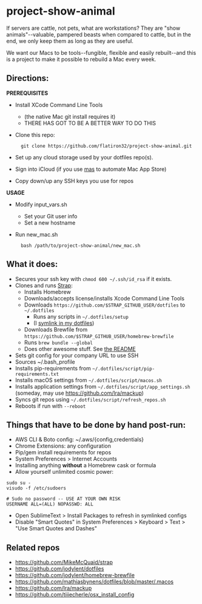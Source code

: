 # project-show-animal
If servers are cattle, not pets, what are workstations? They are "show animals"--valuable, pampered beasts when compared to cattle, but in the end, we only keep them as long as they are useful.

We want our Macs to be tools--fungible, flexible and easily rebuilt--and this is a project to make it possible to rebuild a Mac every week.

## Directions:

**PREREQUISITES**

* Install XCode Command Line Tools
	* (the native Mac git install requires it)
	* THERE HAS GOT TO BE A BETTER WAY TO DO THIS
* Clone this repo:

		git clone https://github.com/flatiron32/project-show-animal.git

* Set up any cloud storage used by your dotfiles repo(s).
* Sign into iCloud (if you use [mas](https://github.com/mas-cli/mas) to automate Mac App Store)
* Copy down/up any SSH keys you use for repos

**USAGE**

* Modify input_vars.sh
	* Set your Git user info
	* Set a new hostname

* Run new_mac.sh

		bash /path/to/project-show-animal/new_mac.sh

## What it does:
* Secures your ssh key with `chmod 600 ~/.ssh/id_rsa` if it exists.
* Clones and runs [Strap](https://github.com/MikeMcQuaid/strap):
    * Installs Homebrew
    * Downloads/accepts license/installs Xcode Command Line Tools
    * Downloads `https://github.com/$STRAP_GITHUB_USER/dotfiles` to `~/.dotfiles`
	    * Runs any scripts in `~/.dotfiles/setup`
	    * (I [symlink in my dotfiles](https://github.com/jodylent/dotfiles/blob/master/script/setup/install.sh))
    * Downloads Brewfile from `https://github.com/$STRAP_GITHUB_USER/homebrew-brewfile`
    * Runs `brew bundle --global`
    * Does other awesome stuff. See [the README](https://github.com/MikeMcQuaid/strap/blob/master/README.md)
* Sets git config for your company URL to use SSH
* Sources ~/.bash_profile
* Installs pip-requirements from `~/.dotfiles/script/pip-requirements.txt`
* Installs macOS settings from `~/.dotfiles/script/macos.sh`
* Installs application settings from `~/.dotfiles/script/app_settings.sh` (someday, may use https://github.com/lra/mackup)
* Syncs git repos using `~/.dotfiles/script/refresh_repos.sh`
* Reboots if run with `--reboot`

## Things that have to be done by hand post-run:
* AWS CLI & Boto config: ~/.aws/{config,credentials}
* Chrome Extensions: any configuration
* Pip/gem install requirements for repos
* System Preferences > Internet Accounts
* Installing anything **without** a Homebrew cask or formula
* Allow yourself unlimited cosmic power:

```
sudo su -
visudo -f /etc/sudoers

# Sudo no password -- USE AT YOUR OWN RISK
USERNAME ALL=(ALL) NOPASSWD: ALL
```
* Open SublimeText > Install Packages to refresh in symlinked configs
* Disable "Smart Quotes" in System Preferences > Keyboard > Text > "Use Smart Quotes and Dashes"


## Related repos
* https://github.com/MikeMcQuaid/strap
* https://github.com/jodylent/dotfiles
* https://github.com/jodylent/homebrew-brewfile
* https://github.com/mathiasbynens/dotfiles/blob/master/.macos
* https://github.com/lra/mackup
* https://github.com/tiiiecherle/osx_install_config
